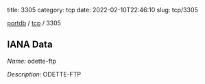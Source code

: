 title: 3305
category: tcp
date: 2022-02-10T22:46:10
slug: tcp/3305

[portdb](/) / [tcp](/category/tcp.html) / 3305


## IANA Data

_Name:_ odette-ftp

_Description:_ ODETTE-FTP

